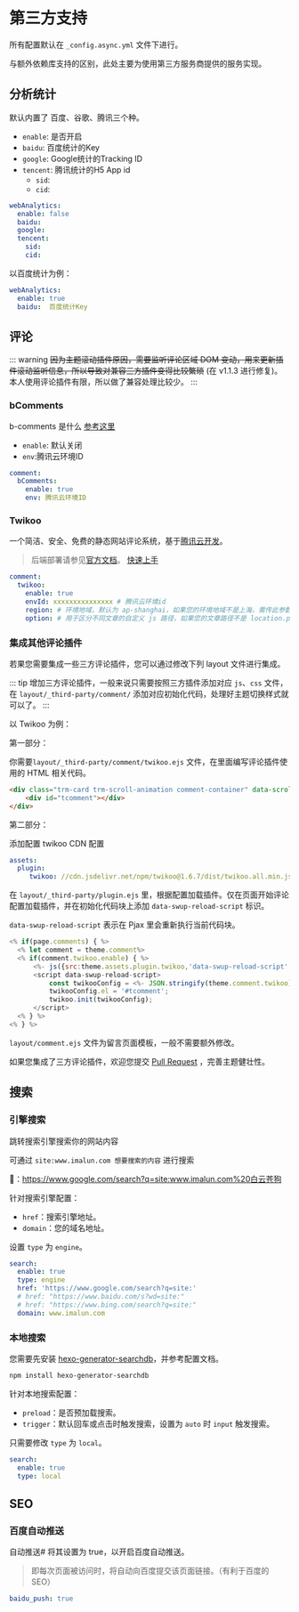 # 第三方支持

所有配置默认在 `_config.async.yml` 文件下进行。

与额外依赖库支持的区别，此处主要为使用第三方服务商提供的服务实现。

## 分析统计
默认内置了 百度、谷歌、腾讯三个种。

- `enable`: 是否开启
- `baidu`: 百度统计的Key
- `google`: Google统计的Tracking ID
- `tencent`: 腾讯统计的H5 App id
    - `sid`:
    - `cid`:

``` yaml
webAnalytics:  
  enable: false
  baidu:   
  google:  
  tencent: 
    sid:
    cid:
```
以百度统计为例：
``` yaml
webAnalytics:  
  enable: true
  baidu:  百度统计Key
```

## 评论
::: warning
~~因为主题滚动插件原因，需要监听评论区域 DOM 变动，用来更新插件滚动监听信息，所以导致对兼容三方插件变得比较繁琐~~ (在 v1.1.3 进行修复)。本人使用评论插件有限，所以做了兼容处理比较少。
:::
### bComments
b-comments 是什么 [参考这里](https://github.com/MaLuns/bcommentjs)

- `enable`: 默认关闭
- `env`:腾讯云环境ID 

```yaml
comment:
  bComments:
    enable: true
    env: 腾讯云环境ID
```

### Twikoo

一个简洁、安全、免费的静态网站评论系统，基于[腾讯云开发](https://curl.qcloud.com/KnnJtUom)。

> 后端部署请参见[官方文档](https://twikoo.js.org/)。
> [快速上手](https://twikoo.js.org/quick-start.html)

```yaml
comment:
  twikoo:
    enable: true
    envId: xxxxxxxxxxxxxxx # 腾讯云环境id
    region: # 环境地域，默认为 ap-shanghai，如果您的环境地域不是上海，需传此参数
    option: # 用于区分不同文章的自定义 js 路径，如果您的文章路径不是 location.pathname，需传此参数
```

### 集成其他评论插件

若果您需要集成一些三方评论插件，您可以通过修改下列 layout 文件进行集成。

::: tip
增加三方评论插件，一般来说只需要按照三方插件添加对应 `js`、`css` 文件，在 `layout/_third-party/comment/` 添加对应初始化代码，处理好主题切换样式就可以了。
:::

以 Twikoo 为例：

第一部分：

你需要`layout/_third-party/comment/twikoo.ejs` 文件，在里面编写评论插件使用的 HTML 相关代码。

``` html 
<div class="trm-card trm-scroll-animation comment-container" data-scroll data-scroll-offset="50">
    <div id="tcomment"></div>
</div>
```

第二部分：

添加配置 twikoo CDN 配置

```yaml
assets:
  plugin:
     twikoo: //cdn.jsdelivr.net/npm/twikoo@1.6.7/dist/twikoo.all.min.js
```
在 `layout/_third-party/plugin.ejs` 里，根据配置加载插件。仅在页面开始评论配置加载插件，并在初始化代码块上添加 `data-swup-reload-script` 标识。

`data-swup-reload-script` 表示在 Pjax 里会重新执行当前代码块。

``` js
<% if(page.comments) { %>
  <% let comment = theme.comment%>
  <% if(comment.twikoo.enable) { %>
      <%- js({src:theme.assets.plugin.twikoo,'data-swup-reload-script': true}) %>
      <script data-swup-reload-script>
          const twikooConfig = <%- JSON.stringify(theme.comment.twikoo) %>;
          twikooConfig.el = '#tcomment';
          twikoo.init(twikooConfig);
      </script>
  <% } %>
<% } %>
```

`layout/comment.ejs` 文件为留言页面模板，一般不需要额外修改。

如果您集成了三方评论插件，欢迎您提交 [Pull Request](https://github.com/MaLuns/hexo-theme-async/pulls) ，完善主题健壮性。


## 搜索

### 引擎搜索

跳转搜索引擎搜索你的网站内容

可通过 `site:www.imalun.com 想要搜索的内容` 进行搜索

🌰：<https://www.google.com/search?q=site:www.imalun.com%20白云苍狗>

针对搜索引擎配置：
- `href`：搜索引擎地址。
- `domain`：您的域名地址。

设置 `type` 为 `engine`。
```yaml {3}
search:
  enable: true
  type: engine
  href: 'https://www.google.com/search?q=site:'
  # href: "https://www.baidu.com/s?wd=site:"
  # href: "https://www.bing.com/search?q=site:"
  domain: www.imalun.com
```

### 本地搜索

您需要先安装 [hexo-generator-searchdb](https://github.com/next-theme/hexo-generator-searchdb)，并参考配置文档。

```bash
npm install hexo-generator-searchdb
```

针对本地搜索配置：
- `preload`：是否预加载搜索。
- `trigger`：默认回车或点击时触发搜索，设置为 `auto` 时 `input` 触发搜索。

只需要修改 `type` 为 `local`。

```yaml {3}
search:
  enable: true
  type: local
```

## SEO

### 百度自动推送

自动推送#
将其设置为 true，以开启百度自动推送。

> 即每次页面被访问时，将自动向百度提交该页面链接。（有利于百度的 SEO）

``` yaml
baidu_push: true
```